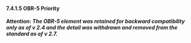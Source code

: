 #### 7.4.1.5 OBR-5 Priority

**Attention: _The OBR-5 element was retained for backward compatibility only as of v 2.4 and the detail was withdrawn and removed from the standard as of v 2.7._**

